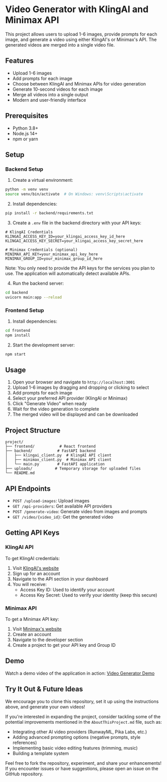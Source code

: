 # Video Generator with KlingAI and Minimax API

This project allows users to upload 1-6 images, provide prompts for each image, and generate a video using either KlingAI's or Minimax's API. The generated videos are merged into a single video file.

## Features

- Upload 1-6 images
- Add prompts for each image
- Choose between KlingAI and Minimax APIs for video generation
- Generate 10-second videos for each image
- Merge all videos into a single output
- Modern and user-friendly interface

## Prerequisites

- Python 3.8+
- Node.js 14+
- npm or yarn

## Setup

### Backend Setup

1. Create a virtual environment:
```bash
python -m venv venv
source venv/bin/activate  # On Windows: venv\Scripts\activate
```

2. Install dependencies:
```bash
pip install -r backend/requirements.txt
```

3. Create a `.env` file in the backend directory with your API keys:
```
# KlingAI Credentials
KLINGAI_ACCESS_KEY_ID=your_klingai_access_key_id_here
KLINGAI_ACCESS_KEY_SECRET=your_klingai_access_key_secret_here

# Minimax Credentials (optional)
MINIMAX_API_KEY=your_minimax_api_key_here
MINIMAX_GROUP_ID=your_minimax_group_id_here
```

Note: You only need to provide the API keys for the services you plan to use. The application will automatically detect available APIs.

4. Run the backend server:
```bash
cd backend
uvicorn main:app --reload
```

### Frontend Setup

1. Install dependencies:
```bash
cd frontend
npm install
```

2. Start the development server:
```bash
npm start
```

## Usage

1. Open your browser and navigate to `http://localhost:3001`
2. Upload 1-6 images by dragging and dropping or clicking to select
3. Add prompts for each image
4. Select your preferred API provider (KlingAI or Minimax)
5. Click "Generate Video" when ready
6. Wait for the video generation to complete
7. The merged video will be displayed and can be downloaded

## Project Structure

```
project/
├── frontend/           # React frontend
├── backend/           # FastAPI backend
│   ├── klingai_client.py  # KlingAI API client
│   ├── minimax_client.py  # Minimax API client
│   └── main.py        # FastAPI application
├── uploads/          # Temporary storage for uploaded files
└── README.md
```

## API Endpoints

- `POST /upload-images`: Upload images
- `GET /api-providers`: Get available API providers
- `POST /generate-video`: Generate video from images and prompts
- `GET /video/{video_id}`: Get the generated video

## Getting API Keys

### KlingAI API
To get KlingAI credentials:
1. Visit [KlingAI's website](https://klingai.com)
2. Sign up for an account
3. Navigate to the API section in your dashboard
4. You will receive:
   - Access Key ID: Used to identify your account
   - Access Key Secret: Used to verify your identity (keep this secure)

### Minimax API
To get a Minimax API key:
1. Visit [Minimax's website](https://minimax.chat)
2. Create an account
3. Navigate to the developer section
4. Create a project to get your API key and Group ID

## Demo

Watch a demo video of the application in action: [Video Generator Demo](https://youtu.be/o2ag4GX7GZE)

## Try It Out & Future Ideas

We encourage you to clone this repository, set it up using the instructions above, and generate your own videos!

If you're interested in expanding the project, consider tackling some of the potential improvements mentioned in the `AboutThisProject.md` file, such as:

*   Integrating other AI video providers (RunwayML, Pika Labs, etc.)
*   Adding advanced prompting options (negative prompts, style references)
*   Implementing basic video editing features (trimming, music)
*   Building a template system

Feel free to fork the repository, experiment, and share your enhancements! If you encounter issues or have suggestions, please open an issue on the GitHub repository. 
